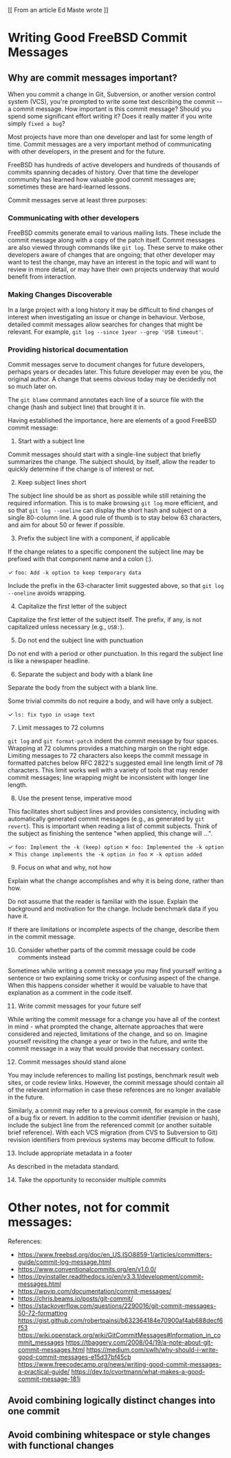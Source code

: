 [[ From an article Ed Maste wrote ]]

# Writing Good FreeBSD Commit Messages

## Why are commit messages important?

When you commit a change in Git, Subversion, or another version
control system (VCS), you're prompted to write some text describing
the commit -- a commit message. How important is this commit message?
Should you spend some significant effort writing it? Does it really
matter if you write simply `fixed a bug`?

Most projects have more than one developer and last for some length of
time. Commit messages are a very important method of communicating
with other developers, in the present and for the future.

FreeBSD has hundreds of active developers and hundreds of thousands of
commits spanning decades of history. Over that time the developer
community has learned how valuable good commit messages are; sometimes
these are hard-learned lessons.

Commit messages serve at least three purposes:

### Communicating with other developers

FreeBSD commits generate email to various mailing lists. These include
the commit message along with a copy of the patch itself. Commit
messages are also viewed through commands like `git log`. These serve
to make other developers aware of changes that are ongoing; that other
developer may want to test the change, may have an interest in the
topic and will want to review in more detail, or may have their own
projects underway that would benefit from interaction.

### Making Changes Discoverable

In a large project with a long history it may be difficult to find
changes of interest when investigating an issue or change in
behaviour. Verbose, detailed commit messages allow searches for
changes that might be relevant. For example, `git log --since 1year
--grep 'USB timeout'`.

### Providing historical documentation

Commit messages serve to document changes for future developers,
perhaps years or decades later. This future developer may even be you,
the original author. A change that seems obvious today may be
decidedly not so much later on.

The `git blame` command annotates each line of a source file with the
change (hash and subject line) that brought it in.

Having established the importance, here are elements of a good FreeBSD
commit message:

1. Start with a subject line

Commit messages should start with a single-line subject that briefly
summarizes the change. The subject should, by itself, allow the reader
to quickly determine if the change is of interest or not.

2. Keep subject lines short

The subject line should be as short as possible while still retaining
the required information. This is to make browsing `git log` more
efficient, and so that `git log --oneline` can display the short hash
and subject on a single 80-column line. A good rule of thumb is to
stay below 63 characters, and aim for about 50 or fewer if possible.

3. Prefix the subject line with a component, if applicable

If the change relates to a specific component the subject line may be
prefixed with that component name and a colon (:).

✓ `foo: Add -k option to keep temporary data`

Include the prefix in the 63-character limit suggested above, so that
`git log --oneline` avoids wrapping.

4. Capitalize the first letter of the subject

Capitalize the first letter of the subject itself. The prefix, if any,
is not capitalized unless necessary (e.g., `USB:`).

5. Do not end the subject line with punctuation

Do not end with a period or other punctuation. In this regard the
subject line is like a newspaper headline.

6. Separate the subject and body with a blank line

Separate the body from the subject with a blank line.

Some trivial commits do not require a body, and will have only a subject.

✓ `ls: fix typo in usage text`

7. Limit messages to 72 columns

`git log` and `git format-patch` indent the commit message by four
spaces. Wrapping at 72 columns provides a matching margin on the right
edge. Limiting messages to 72 characters also keeps the commit message
in formatted patches below RFC 2822's suggested email line length
limit of 78 characters. This limit works well with a variety of tools
that may render commit messages; line wrapping might be inconsistent
with longer line length.

8. Use the present tense, imperative mood

This facilitates short subject lines and provides consistency,
including with automatically generated commit messages (e.g., as
generated by `git revert`). This is important when reading a list of
commit subjects. Think of the subject as finishing the sentence "when
applied, this change will ...".

✓ `foo: Implement the -k (keep) option`
✗ `foo: Implemented the -k option`
✗ `This change implements the -k option in foo`
✗ `-k option added`

9. Focus on what and why, not how

Explain what the change accomplishes and why it is being done, rather
than how.

Do not assume that the reader is familiar with the issue. Explain the
background and motivation for the change. Include benchmark data if
you have it.

If there are limitations or incomplete aspects of the change, describe them in the commit message.

10. Consider whether parts of the commit message could be code comments instead

Sometimes while writing a commit message you may find yourself writing
a sentence or two explaining some tricky or confusing aspect of the
change. When this happens consider whether it would be valuable to
have that explanation as a comment in the code itself.

11. Write commit messages for your future self

While writing the commit message for a change you have all of the
context in mind - what prompted the change, alternate approaches that
were considered and rejected, limitations of the change, and so
on. Imagine yourself revisiting the change a year or two in the
future, and write the commit message in a way that would provide that
necessary context.

12. Commit messages should stand alone

You may include references to mailing list postings, benchmark result web sites, or code review links. However, the commit message should contain all of the relevant information in case these references are no longer available in the future.

Similarly, a commit may refer to a previous commit, for example in the case of a bug fix or revert. In addition to the commit identifier (revision or hash), include the subject line from the referenced commit (or another suitable brief reference). With each VCS migration (from CVS to Subversion to Git) revision identifiers from previous systems may become difficult to follow.

13. Include appropriate metadata in a footer

As described in the metadata standard.

14.  Take the opportunity to reconsider multiple commits

# Other notes, not for commit messages:

References:
- https://www.freebsd.org/doc/en_US.ISO8859-1/articles/committers-guide/commit-log-message.html
- https://www.conventionalcommits.org/en/v1.0.0/
- https://pyinstaller.readthedocs.io/en/v3.3.1/development/commit-messages.html
- https://wpvip.com/documentation/commit-messages/
- https://chris.beams.io/posts/git-commit/
- https://stackoverflow.com/questions/2290016/git-commit-messages-50-72-formatting
https://gist.github.com/robertpainsi/b632364184e70900af4ab688decf6f53
https://wiki.openstack.org/wiki/GitCommitMessages#Information_in_commit_messages
https://tbaggery.com/2008/04/19/a-note-about-git-commit-messages.html
https://medium.com/swlh/why-should-i-write-good-commit-messages-e15d37bf45cb
https://www.freecodecamp.org/news/writing-good-commit-messages-a-practical-guide/
https://dev.to/cvortmann/what-makes-a-good-commit-message-181i

## Avoid combining logically distinct changes into one commit

## Avoid combining whitespace or style changes with functional changes


